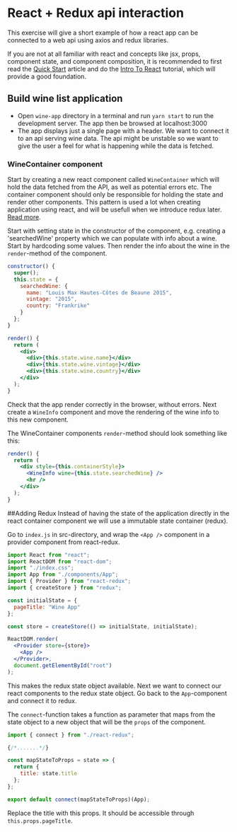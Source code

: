 # React + Redux api interaction
This exercise will give a short example of how a react app can be connected to a web api using axios and redux libraries.

If you are not at all familiar with react and concepts like jsx, props, component state, and component composition, it is recommended to first read the [Quick Start](https://reactjs.org/docs/hello-world.html) article and do the [Intro To React](https://reactjs.org/tutorial/tutorial.html) tutorial, which will provide a good foundation.


## Build wine list application
* Open `wine-app` directory in a terminal and run `yarn start` to run the development server. The app then be browsed at localhost:3000
* The app displays just a single page with a header. We want to connect it to an api serving wine data. The api might be unstable so we want to give the user a feel for what is happening while the data is fetched. 

### WineContainer component
Start by creating a new react component called `WineContainer` which will hold the data fetched from the API, as well as potential errors etc. 
The container component should only be responsible for holding the state and render other components. This pattern is used a lot when creating application using react, and will be usefull when we introduce redux later. [Read more](https://reactpatterns.com/#container-component).

Start with setting state in the constructor of the component, e.g. creating a 'searchedWine' property which we can populate with info about a wine. Start by hardcoding some values. Then render the info about the wine in the `render`-method of the component.

```javascript
constructor() {
  super();
  this.state = {
    searchedWine: {
      name: "Louis Max Hautes-Côtes de Beaune 2015",
      vintage: "2015",
      country: "Frankrike"
    }
  };
}
```

```jsx
render() {
  return (
    <div>
      <div>{this.state.wine.name}</div>
      <div>{this.state.wine.vintage}</div>
      <div>{this.state.wine.country}</div>
    </div>
  );
}
```

Check that the app render correctly in the browser, without errors.
Next create a `WineInfo` component and move the rendering of the wine info to this new component. 

The WineContainer components `render`-method should look something like this:

```jsx
render() {
  return (
    <div style={this.containerStyle}>
      <WineInfo wine={this.state.searchedWine} />
      <hr />
    </div>
  );
}
```

##Adding Redux
Instead of having the state of the application directly in the react container component we will use a immutable state container (redux). 

Go to `index.js` in src-directory, and wrap the `<App />` component in a provider component from react-redux.

```jsx
import React from "react";
import ReactDOM from "react-dom";
import "./index.css";
import App from "./components/App";
import { Provider } from "react-redux";
import { createStore } from "redux";

const initialState = {
  pageTitle: "Wine App"
};

const store = createStore(() => initialState, initialState);

ReactDOM.render(
  <Provider store={store}>
    <App />
  </Provider>,
  document.getElementById("root")
);
``` 

This makes the redux state object available. Next we want to connect our react components to the redux state object. Go back to the `App`-component and connect it to redux.

The `connect`-function takes a function as parameter that maps from the state object to a new object that will be the `props` of the component.

```jsx
import { connect } from "./react-redux";

{/*.......*/}

const mapStateToProps = state => {
  return {
    title: state.title
  };
};

export default connect(mapStateToProps)(App);
```

Replace the title with this props. It should be accessible through `this.props.pageTitle`. 
